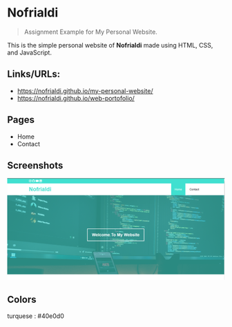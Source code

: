 # Nofrialdi

> Assignment Example for My Personal Website.

This is the simple personal website of **Nofrialdi** made using HTML, CSS, and JavaScript.

## Links/URLs:

- <https://nofrialdi.github.io/my-personal-website/>
- <https://nofrialdi.github.io/web-portofolio/>

## Pages

- Home
- Contact

## Screenshots

![Home](assets/home.png)

## Colors

turquese : #40e0d0
